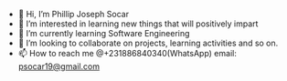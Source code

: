 - 👋 Hi, I’m Phillip Joseph Socar
- 👀 I’m interested in learning new things that will positively impart
- 🌱 I’m currently learning Software Engineering
- 💞️ I’m looking to collaborate on projects, learning activities and so on.
- 📫 How to reach me @+231886840340(WhatsApp) email: psocar19@gmail.com

<!---
Joesocar/Joesocar is a ✨ special ✨ repository because its `README.md` (this file) appears on your GitHub profile.
You can click the Preview link to take a look at your changes.
--->
